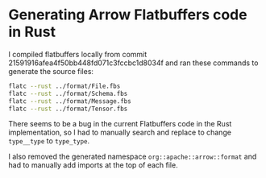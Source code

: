 <!---
  Licensed to the Apache Software Foundation (ASF) under one
  or more contributor license agreements.  See the NOTICE file
  distributed with this work for additional information
  regarding copyright ownership.  The ASF licenses this file
  to you under the Apache License, Version 2.0 (the
  "License"); you may not use this file except in compliance
  with the License.  You may obtain a copy of the License at

    http://www.apache.org/licenses/LICENSE-2.0

  Unless required by applicable law or agreed to in writing,
  software distributed under the License is distributed on an
  "AS IS" BASIS, WITHOUT WARRANTIES OR CONDITIONS OF ANY
  KIND, either express or implied.  See the License for the
  specific language governing permissions and limitations
  under the License.
-->

# Generating Arrow Flatbuffers code in Rust

I compiled flatbuffers locally from commit 21591916afea4f50bb448fd071c3fccbc1d8034f and ran these commands to generate the source files:

```bash
flatc --rust ../format/File.fbs
flatc --rust ../format/Schema.fbs
flatc --rust ../format/Message.fbs
flatc --rust ../format/Tensor.fbs
```

There seems to be a bug in the current Flatbuffers code in the Rust implementation, so I had to manually search and replace to change `type__type` to `type_type`.

I also removed the generated namespace `org::apache::arrow::format` and had to manually add imports at the top of each file.